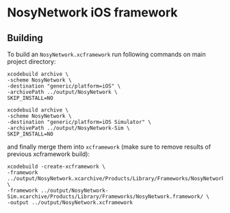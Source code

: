 # NosyNetwork iOS framework

## Building

To build an `NosyNetwork.xcframework` run following commands on main project directory:

```
xcodebuild archive \
-scheme NosyNetwork \
-destination "generic/platform=iOS" \
-archivePath ../output/NosyNetwork \
SKIP_INSTALL=NO
```

```
xcodebuild archive \
-scheme NosyNetwork \
-destination "generic/platform=iOS Simulator" \
-archivePath ../output/NosyNetwork-Sim \
SKIP_INSTALL=NO
```

and finally merge them into `xcframework` (make sure to remove results of previous xcframework build):

```
xcodebuild -create-xcframework \
-framework ../output/NosyNetwork.xcarchive/Products/Library/Frameworks/NosyNetwork.framework/ \
-framework ../output/NosyNetwork-Sim.xcarchive/Products/Library/Frameworks/NosyNetwork.framework/ \
-output ../output/NosyNetwork.xcframework
```
